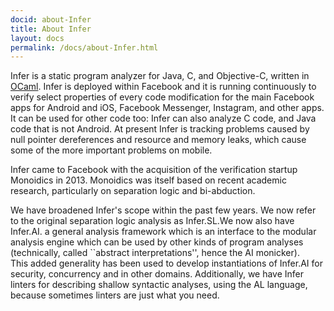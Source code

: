 ```yaml
---
docid: about-Infer
title: About Infer
layout: docs
permalink: /docs/about-Infer.html
---
```


Infer is a static program analyzer for Java, C, and Objective-C, written in [OCaml](https://ocaml.org/).
Infer is deployed within Facebook and it is running continuously to verify select properties of every code modification for the main Facebook apps for Android and iOS, Facebook Messenger, Instagram, and other apps.
It can be used for other code too: Infer can also analyze C code, and Java code that is not Android.
At present Infer is tracking problems caused by null pointer dereferences and resource and memory leaks, which cause some of the more important problems on mobile.


Infer came to Facebook with the acquisition of the verification startup Monoidics in 2013.
Monoidics was itself based on recent academic research, particularly on separation logic and bi-abduction.

We have broadened Infer's scope within the past few years. We now refer to the original separation logic analysis as 
Infer.SL.We now also have    Infer.AI. a general analysis framework which is     an interface to the modular analysis engine which can be used by other kinds of program analyses (technically, called ``abstract interpretations'', hence the AI monicker).  
This added generality has been used to develop instantiations of Infer.AI for security, concurrency and in other domains.
Additionally, we have Infer linters for describing shallow syntactic analyses, using the AL language,
because sometimes linters are just what you need.

